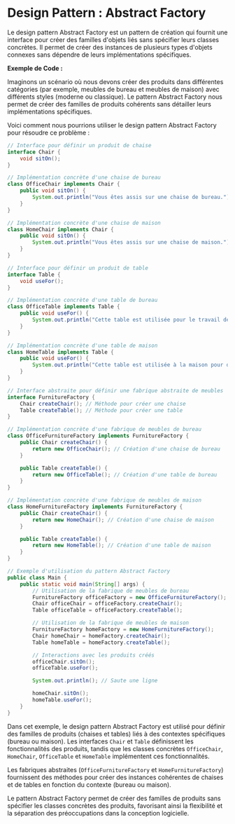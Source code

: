 # Design Pattern : Abstract Factory

Le design pattern Abstract Factory est un pattern de création qui fournit une interface pour créer des familles d'objets liés sans spécifier leurs classes concrètes. Il permet de créer des instances de plusieurs types d'objets connexes sans dépendre de leurs implémentations spécifiques.

**Exemple de Code :**

Imaginons un scénario où nous devons créer des produits dans différentes catégories (par exemple, meubles de bureau et meubles de maison) avec différents styles (moderne ou classique). Le pattern Abstract Factory nous permet de créer des familles de produits cohérents sans détailler leurs implémentations spécifiques.

Voici comment nous pourrions utiliser le design pattern Abstract Factory pour résoudre ce problème :

```java
// Interface pour définir un produit de chaise
interface Chair {
    void sitOn();
}

// Implémentation concrète d'une chaise de bureau
class OfficeChair implements Chair {
    public void sitOn() {
        System.out.println("Vous êtes assis sur une chaise de bureau.");
    }
}

// Implémentation concrète d'une chaise de maison
class HomeChair implements Chair {
    public void sitOn() {
        System.out.println("Vous êtes assis sur une chaise de maison.");
    }
}

// Interface pour définir un produit de table
interface Table {
    void useFor();
}

// Implémentation concrète d'une table de bureau
class OfficeTable implements Table {
    public void useFor() {
        System.out.println("Cette table est utilisée pour le travail de bureau.");
    }
}

// Implémentation concrète d'une table de maison
class HomeTable implements Table {
    public void useFor() {
        System.out.println("Cette table est utilisée à la maison pour diverses activités.");
    }
}

// Interface abstraite pour définir une fabrique abstraite de meubles
interface FurnitureFactory {
    Chair createChair(); // Méthode pour créer une chaise
    Table createTable(); // Méthode pour créer une table
}

// Implémentation concrète d'une fabrique de meubles de bureau
class OfficeFurnitureFactory implements FurnitureFactory {
    public Chair createChair() {
        return new OfficeChair(); // Création d'une chaise de bureau
    }

    public Table createTable() {
        return new OfficeTable(); // Création d'une table de bureau
    }
}

// Implémentation concrète d'une fabrique de meubles de maison
class HomeFurnitureFactory implements FurnitureFactory {
    public Chair createChair() {
        return new HomeChair(); // Création d'une chaise de maison
    }

    public Table createTable() {
        return new HomeTable(); // Création d'une table de maison
    }
}

// Exemple d'utilisation du pattern Abstract Factory
public class Main {
    public static void main(String[] args) {
        // Utilisation de la fabrique de meubles de bureau
        FurnitureFactory officeFactory = new OfficeFurnitureFactory();
        Chair officeChair = officeFactory.createChair();
        Table officeTable = officeFactory.createTable();

        // Utilisation de la fabrique de meubles de maison
        FurnitureFactory homeFactory = new HomeFurnitureFactory();
        Chair homeChair = homeFactory.createChair();
        Table homeTable = homeFactory.createTable();

        // Interactions avec les produits créés
        officeChair.sitOn();
        officeTable.useFor();

        System.out.println(); // Saute une ligne

        homeChair.sitOn();
        homeTable.useFor();
    }
}
```

Dans cet exemple, le design pattern Abstract Factory est utilisé pour définir des familles de produits (chaises et tables) liés à des contextes spécifiques (bureau ou maison). Les interfaces `Chair` et `Table` définissent les fonctionnalités des produits, tandis que les classes concrètes `OfficeChair`, `HomeChair`, `OfficeTable` et `HomeTable` implémentent ces fonctionnalités.

Les fabriques abstraites (`OfficeFurnitureFactory` et `HomeFurnitureFactory`) fournissent des méthodes pour créer des instances cohérentes de chaises et de tables en fonction du contexte (bureau ou maison).

Le pattern Abstract Factory permet de créer des familles de produits sans spécifier les classes concrètes des produits, favorisant ainsi la flexibilité et la séparation des préoccupations dans la conception logicielle.
